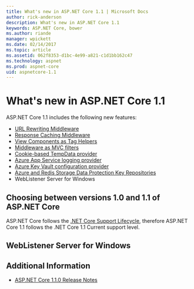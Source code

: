 ```yaml
---
title: What's new in ASP.NET Core 1.1 | Microsoft Docs
author: rick-anderson
description: What's new in ASP.NET Core 1.1
keywords: ASP.NET Core, bower
ms.author: riande
manager: wpickett
ms.date: 02/14/2017
ms.topic: article
ms.assetid: 062f8353-d1bc-4e99-a821-c1d1bb162c47
ms.technology: aspnet
ms.prod: aspnet-core
uid: aspnetcore-1.1
---
```


# What's new in ASP.NET Core 1.1

ASP.NET Core 1.1 includes the following new features:

- [URL Rewriting Middleware](https://docs.microsoft.com/en-us/aspnet/core/fundamentals/url-rewriting)
- [Response Caching Middleware](https://docs.microsoft.com/en-us/aspnet/core/performance/caching/middleware)
- [View Components as Tag Helpers](xref:mvc/views/view-components#invoking-a-view-component-as-a-tag-helper)
- [Middleware as MVC filters](xref:mvc/controllers/filters#using-middleware-in-the-filter-pipeline)
- [Cookie-based TempData provider](xref:fundamentals/app-state#cookie-based-tempData-provider )
- [Azure App Service logging provider](xref:fundamentals/logging#appservice)
- [Azure Key Vault configuration provider](xref:security/key-vault-configuration)
- [Azure and Redis Storage Data Protection Key Repositories](xref:security/data-protection/implementation/key-storage-providers#azure-and-redis)
- WebListener Server for Windows


## Choosing between versions 1.0 and 1.1 of ASP.NET Core

ASP.NET Core follows the [.NET Core Support Lifecycle](https://www.microsoft.com/net/core/support), therefore ASP.NET Core 1.1 follows the .NET Core 1.1 Current support level. 

## WebListener Server for Windows


## Additional Information

- [ASP.NET Core 1.1.0 Release Notes](https://github.com/aspnet/Home/releases/tag/1.1.0)